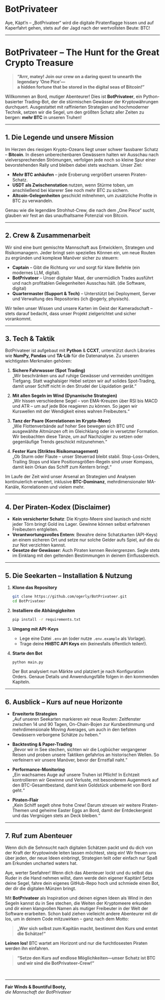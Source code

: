 # BotPrivateer
Aye, Käpt’n – „BotPrivateer“ wird die digitale Piratenflagge hissen und auf Kaperfahrt gehen, stets auf der Jagd nach der wertvollsten Beute: BTC!

---

# BotPrivateer – The Hunt for the Great Crypto Treasure

> **“Arrr, matey! Join our crew on a daring quest to unearth the legendary ‘One Pice’—  
> a hidden fortune that be stored in the digital seas of Bitcoin!”**

Willkommen an Bord, mutiger Abenteurer! Dies ist **BotPrivateer**, ein Python-basierter Trading-Bot, der die stürmischen Gewässer der Kryptowährungen durchquert. Ausgestattet mit raffinierten Strategien und hochmoderner Technik, setzen wir die Segel, um den größten Schatz aller Zeiten zu bergen: **mehr BTC** in unseren Truhen!

---

## 1. Die Legende und unsere Mission

Im Herzen des riesigen Krypto-Ozeans liegt unser schwer fassbarer Schatz – **Bitcoin**. In diesen unberechenbaren Gewässern halten wir Ausschau nach vielversprechenden Strömungen, verfolgen jede noch so kleine Spur einer bevorstehenden Rally und bleiben dabei stets wachsam. Unser Ziel:

- **Mehr BTC anhäufen** – jede Eroberung vergrößert unseren Piraten-Schatz.  
- **USDT als Zwischenstation** nutzen, wenn Stürme toben, um anschließend bei klarerer See noch mehr BTC zu sichern.  
- **Altcoin-Gelegenheiten** geschickt mitnehmen, um zusätzliche Profite in BTC zu verwandeln.

Genau wie die legendäre Strohhut-Crew, die nach dem „One Piece“ sucht, glauben wir fest an das unaufhaltsame Potenzial von Bitcoin.

---

## 2. Crew & Zusammenarbeit

Wir sind eine bunt gemischte Mannschaft aus Entwicklern, Strategen und Risikomanagern. Jeder bringt sein spezielles Können ein, um neue Routen zu ergründen und komplexe Manöver sicher zu steuern:

- **Captain** – Gibt die Richtung vor und sorgt für klare Befehle (ein modernes LLM, digital).  
- **BotPrivateer** – Unser digitaler Maat, der unermüdlich Trades ausführt und nach profitablen Gelegenheiten Ausschau hält. (die Software, digital)  
- **Quartermaster (Support & Tech)** – Unterstützt bei Deployment, Server und Verwaltung des Repositories (ich @ogerly, physisch).  

Wir teilen unser Wissen und unsere Karten im Geist der Kameradschaft – stets darauf bedacht, dass unser Projekt zielgerichtet und sicher vorankommt.

---

## 3. Tech & Taktik

BotPrivateer ist aufgebaut mit **Python** & **CCXT**, unterstützt durch Libraries wie **NumPy, Pandas** und **TA-Lib** für die Datenanalyse. Zu unseren wichtigsten Merkmalen gehören:


1. **Sichere Fahrwasser (Spot Trading)**  
   „Wir beschränken uns auf ruhige Gewässer und vermeiden unnötigen Tiefgang. Statt waghalsiger Hebel setzen wir auf solides Spot-Trading, damit unser Schiff nicht in den Strudel der Liquidation gerät.“

2. **Mit allen Segeln im Wind (Dynamische Strategien)**  
   „Wir hissen verschiedene Segel – von EMA-Kreuzen über RSI bis MACD und ATR – um auf jede Böe reagieren zu können. So jagen wir Kurswellen mit der Wendigkeit eines wahren Freibeuters.“

3. **Tanz der Paare (Korrelationen im Krypto-Meer)**  
   „Wie Flottenverbände auf hoher See bewegen sich BTC und ausgewählte Altmünzen oft im Gleichklang oder in versetzter Formation. Wir beobachten diese Tänze, um auf Nachzügler zu setzen oder gegenläufige Trends geschickt mitzunehmen.“

4. **Fester Kurs (Striktes Risikomanagement)**  
   „Ob Sturm oder Flaute – unser Steuerrad bleibt stabil. Stop-Loss-Orders, Trailing Stops und klare Positionsgrößen-Regeln sind unser Kompass, damit kein Orkan das Schiff zum Kentern bringt.“

Im Laufe der Zeit wird unser Arsenal an Strategien und Analysen kontinuierlich erweitert, inklusive **BTC-Dominanz**, mehrdimensionaler MA-Kanäle, Korrelationen und vielem mehr.

---

## 4. Der Piraten-Kodex (Disclaimer)

- **Kein versicherter Schatz**: Die Krypto-Meere sind launisch und nicht jeder Törn bringt Gold ins Lager. Gewinne können selbst erfahrenen Freibeutern entgleiten.  
- **Verantwortungsvolles Entern**: Bewahre deine Schatzkarten (API-Keys) an einem sicheren Ort und setze nur solche Gelder aufs Spiel, auf die du zur Not verzichten kannst.  
- **Gesetze der Gewässer**: Auch Piraten kennen Reviergrenzen. Segle stets im Einklang mit den geltenden Bestimmungen in deinem Einflussbereich.  

---

## 5. Die Seekarten – Installation & Nutzung

1. **Klone das Repository**  
   ```bash
   git clone https://github.com/ogerly/BotPrivateer.git
   cd BotPrivateer
   ```

2. **Installiere die Abhängigkeiten**  
   ```bash
   pip install -r requirements.txt
   ```

3. **Umgang mit API-Keys**  
   - Lege eine Datei `.env` an (oder nutze `.env.example` als Vorlage).  
   - Trage deine **HitBTC API Keys** ein (keinesfalls öffentlich teilen!).  

4. **Starte den Bot**  
   ```bash
   python main.py
   ```
   Der Bot analysiert nun Märkte und platziert je nach Konfiguration Orders. Genaue Details und Anwendungsfälle folgen in den kommenden Kapiteln.


---

## 6. Ausblick – Kurs auf neue Horizonte

- **Erweiterte Strategien**  
  „Auf unseren Seekarten markieren wir neue Routen: Zeitfenster zwischen 14 und 90 Tagen, On-Chain-Bojen zur Kursbestimmung und mehrdimensionale Moving Averages, um auch in den tiefsten Gewässern verborgene Schätze zu heben.“  

- **Backtesting & Paper-Trading**  
  „Bevor wir in See stechen, sichten wir die Logbücher vergangener Reisen und proben unsere Taktiken gefahrlos an historischen Wellen. So verfeinern wir unsere Manöver, bevor der Ernstfall naht.“  

- **Performance-Monitoring**  
  „Ein wachsames Auge auf unsere Truhen ist Pflicht! In Echtzeit kontrollieren wir Gewinne und Verluste, mit besonderem Augenmerk auf den BTC-Gesamtbestand, damit kein Goldstück unbemerkt von Bord geht.“  

- **Piraten-Flair**  
  „Kein Schiff segelt ohne frohe Crew! Darum streuen wir weitere Piraten-Themen und geheime Easter Eggs an Bord, damit der Entdeckergeist und das Vergnügen stets an Deck bleiben.“  


---

## 7. Ruf zum Abenteuer

Wenn dich die Sehnsucht nach digitalen Schätzen packt und du dich von der Kraft der Kryptowinde leiten lassen möchtest, steig ein! Wir freuen uns über jeden, der neue Ideen einbringt, Strategien teilt oder einfach nur Spaß am Erkunden uncharted waters hat.

Aye, werter Seefahrer! Wenn dich das Abenteuer lockt und du selbst das Ruder in die Hand nehmen willst, dann werde dein eigener Kapitän! Setze deine Segel, fahre dein eigenes GitHub-Repo hoch und schmiede einen Bot, der dir die digitalen Münzen bringt. 

Mit **BotPrivateer** als Inspiration und deinen eignen Ideen als Wind in den Segeln kannst du in See stechen, die Weiten der Kryptomeere erkunden und dir einen klangvollen Namen als mutiger Freibeuter in der Welt der Software erarbeiten. Schon bald ziehen vielleicht andere Abenteurer mit dir los, um in deinem Code mitzuwirken – ganz nach dem Motto:

> **„Wer sich selbst zum Kapitän macht, bestimmt den Kurs und erntet die Schätze!“**

**Leinen los!** BTC wartet am Horizont und nur die furchtlosesten Piraten werden ihn einfahren. 

> **“Setze den Kurs auf endlose Möglichkeiten—unser Schatz ist BTC und wir sind die BotPrivateer-Crew!”**

<br>

---

**Fair Winds & Bountiful Booty,**  
_die Mannschaft der BotPrivateer_
